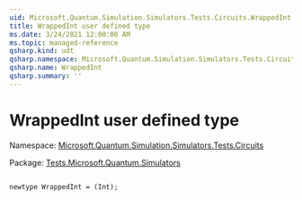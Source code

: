 ```yaml
---
uid: Microsoft.Quantum.Simulation.Simulators.Tests.Circuits.WrappedInt
title: WrappedInt user defined type
ms.date: 3/24/2021 12:00:00 AM
ms.topic: managed-reference
qsharp.kind: udt
qsharp.namespace: Microsoft.Quantum.Simulation.Simulators.Tests.Circuits
qsharp.name: WrappedInt
qsharp.summary: ''
---
```


# WrappedInt user defined type

Namespace: [Microsoft.Quantum.Simulation.Simulators.Tests.Circuits](xref:Microsoft.Quantum.Simulation.Simulators.Tests.Circuits)

Package: [Tests.Microsoft.Quantum.Simulators](https://nuget.org/packages/Tests.Microsoft.Quantum.Simulators)




```qsharp

newtype WrappedInt = (Int);
```

